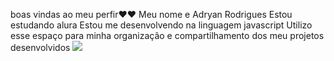 boas vindas ao meu perfir❤❤
Meu nome e Adryan Rodrigues 
Estou estudando alura 
Estou me desenvolvendo na linguagem javascript
Utilizo esse espaço para minha organização e compartilhamento dos meu projetos desenvolvidos
![](https://media1.tenor.com/m/7UB5L1P8yScAAAAC/toalinha.gif)
